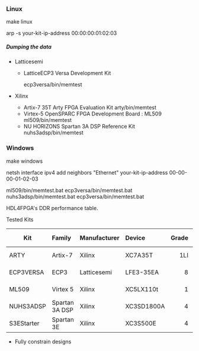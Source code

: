 ### Linux

make linux

arp -s your-kit-ip-address 00:00:00:01:02:03

##### Dumping the data 

* Latticesemi
	* LatticeECP3 Versa Development Kit

	  ecp3versa/bin/memtest

* Xilinx
	* Artix-7 35T Arty FPGA Evaluation Kit
	arty/bin/memtest
	* Virtex-5 OpenSPARC FPGA Development Board : ML509 
	ml509/bin/memtest
	* NU HORIZONS Spartan 3A DSP Reference Kit
	nuhs3adsp/bin/memtest

### Windows

make windows

netsh interface ipv4 add neighbors "Ethernet" your-kit-ip-address 00-00-00-01-02-03

ml509/bin/memtest.bat
ecp3versa/bin/memtest.bat
nuhs3adsp/bin/memtest.bat
ecp3versa/bin/memtest.bat

HDL4FPGA's DDR performance table.

Tested Kits

| Kit        | Family         | Manufacturer   | Device     | Grade | DRAM Clock | Transfer  |
| ---------- | :------------- | :------------- | :--------- | ----: | ---------: | --------: |
| ARTY       | Artix-7        | Xilinx         | XC7A35T    | 1LI   |    525 MHz | 1050 MT/s |
| ECP3VERSA  | ECP3           | Latticesemi    | LFE3-35EA  | 8     |    500 Mhz | 1000 MT/s |
| ML509      | Virtex 5       | Xilinx         | XC5LX110t  | 1     |    267 MHz |  533 MT/s |
| NUHS3ADSP  | Spartan 3A DSP | Xilinx         | XC3SD1800A | 4     |    166 MHz |  333 MT/s |
| S3EStarter | Spartan 3E     | Xilinx         | XC3S500E   | 4     |    150 MHz |  300 MT/s |

  * Fully constrain designs 
